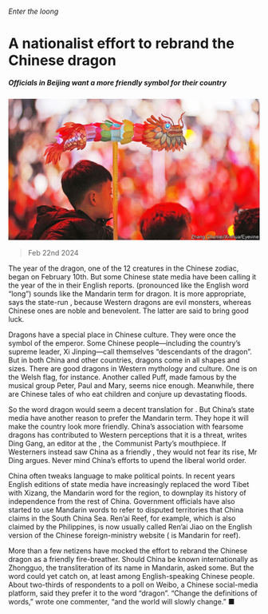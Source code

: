 ###### Enter the loong

# A nationalist effort to rebrand the Chinese dragon 

##### Officials in Beijing want a more friendly symbol for their country 

![image](images/20240224_CNP002.jpg) 

> Feb 22nd 2024 

The year of the dragon, one of the 12 creatures in the Chinese zodiac, began on February 10th. But some Chinese state media have been calling it the year of the  in their English reports.  (pronounced like the English word “long”) sounds like the Mandarin term for dragon. It is more appropriate, says the state-run , because Western dragons are evil monsters, whereas Chinese ones are noble and benevolent. The latter are said to bring good luck. 

Dragons have a special place in Chinese culture. They were once the symbol of the emperor. Some Chinese people—including the country’s supreme leader, Xi Jinping—call themselves “descendants of the dragon”. But in both China and other countries, dragons come in all shapes and sizes. There are good dragons in Western mythology and culture. One is on the Welsh flag, for instance. Another called Puff, made famous by the musical group Peter, Paul and Mary, seems nice enough. Meanwhile, there are Chinese tales of  who eat children and conjure up devastating floods. 

So the word dragon would seem a decent translation for . But China’s state media have another reason to prefer the Mandarin term. They hope it will make the country look more friendly. China’s association with fearsome dragons has contributed to Western perceptions that it is a threat, writes Ding Gang, an editor at the , the Communist Party’s mouthpiece. If Westerners instead saw China as a friendly , they would not fear its rise, Mr Ding argues. Never mind China’s efforts to upend the liberal world order.

China often tweaks language to make political points. In recent years English editions of state media have increasingly replaced the word Tibet with Xizang, the Mandarin word for the region, to downplay its history of independence from the rest of China. Government officials have also started to use Mandarin words to refer to disputed territories that China claims in the South China Sea. Ren’ai Reef, for example, which is also claimed by the Philippines, is now usually called Ren’ai Jiao on the English version of the Chinese foreign-ministry website ( is Mandarin for reef). 

More than a few netizens have mocked the effort to rebrand the Chinese dragon as a friendly fire-breather. Should China be known internationally as Zhongguo, the transliteration of its name in Mandarin, asked some. But the word  could yet catch on, at least among English-speaking Chinese people. About two-thirds of respondents to a poll on Weibo, a Chinese social-media platform, said they prefer it to the word “dragon”. “Change the definitions of words,” wrote one commenter, “and the world will slowly change.” ■


